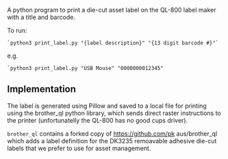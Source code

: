 A python program to print a die-cut asset label on the QL-800 label maker with a title and barcode.

To run:

	`python3 print_label.py "{label description}" "{13 digit barcode #}"`

e.g.

	`python3 print_label.py "USB Mouse" "0000000012345"

## Implementation
The label is generated using Pillow and saved to a local file for printing using the brother_ql python library,
which sends direct raster instructions to the printer (unfortunatelly the QL-800 has no good cups driver).

`brother_ql` contains a forked copy of https://github.com/pk aus/brother_ql which adds a label definition for the DK3235
remoavable adhesive die-cut labels that we prefer to use for asset management. 
